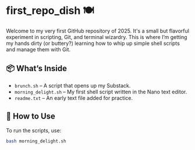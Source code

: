 # first_repo_dish 🍽️

Welcome to my very first GitHub repository of 2025. It's a  small but flavorful experiment in scripting, Git, and terminal wizardry. This is where I’m getting my hands dirty (or  buttery?) learning how to whip up simple shell scripts and manage them with Git.

## 📦 What’s Inside

- `brunch.sh` – A script that opens up my Substack.
- `morning_delight.sh` – My first shell script written in the Nano text editor.
- `readme.txt` – An early text file added for practice.

## 🚀 How to Use

To run the scripts, use:

```bash
bash morning_delight.sh

